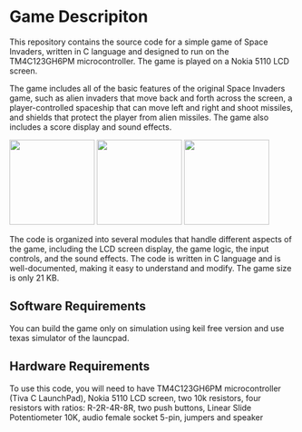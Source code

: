 # Game Descripiton
This repository contains the source code for a simple game of Space Invaders, written in C language and designed to run on the TM4C123GH6PM microcontroller. The game is played on a Nokia 5110 LCD screen.

The game includes all of the basic features of the original Space Invaders game, such as alien invaders that move back and forth across the screen, a player-controlled spaceship that can move left and right and shoot missiles, and shields that protect the player from alien missiles. The game also includes a score display and sound effects.   

<div>
<img src="https://user-images.githubusercontent.com/107086104/220419753-74388a01-7d59-4124-bab8-a5ef6fe2d342.png" width="150">
<img src="https://user-images.githubusercontent.com/107086104/220421351-55a605a0-1a7e-4a20-9481-50519f6fd643.png" width="150">
<img src="https://user-images.githubusercontent.com/107086104/220426568-f42973fe-e49b-4ad7-a5ad-77b2712bf2a6.png" width="150">
</div>
 
 The code is organized into several modules that handle different aspects of the game, including the LCD screen display, the game logic, the input controls, and the sound effects. The code is written in C language and is well-documented, making it easy to understand and modify. The game size is only 21 KB.
 ## Software Requirements
 You can build the game only on simulation using keil free version and use texas simulator of the launcpad.
 ## Hardware Requirements
 To use this code, you will need to have TM4C123GH6PM microcontroller (Tiva C LaunchPad), Nokia 5110 LCD screen, two 10k resistors, four resistors with ratios: R-2R-4R-8R, two push buttons, Linear Slide Potentiometer 10K, audio female socket 5-pin, jumpers and speaker
